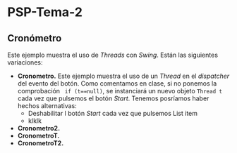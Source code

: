 # PSP-Tema-2
## Cronómetro
Este ejemplo muestra el uso de *Threads* con *Swing*. Están las siguientes variaciones:

 - **Cronometro.** Este ejemplo muestra el uso de un *Thread* en el *dispatcher* del evento del botón. Como comentamos en clase, si no ponemos la comprobación ` if (t==null)`, se instanciará un nuevo objeto `Thread t` cada vez que pulsemos el botón *Start*. Tenemos posríamos haber hechos alternativas:
   - Deshabilitar l botón *Start* cada vez que pulsemos List item
   - klklk
 - **Cronometro2.**
 - **CronometroT.**
 - **CronometroT2.**

<!--stackedit_data:
eyJoaXN0b3J5IjpbLTEwNDA1NTE4NzYsMTA4MjUxNTk2OCwtMj
EzOTY2NzI3MiwxMTY3NjAxMjM1XX0=
-->
